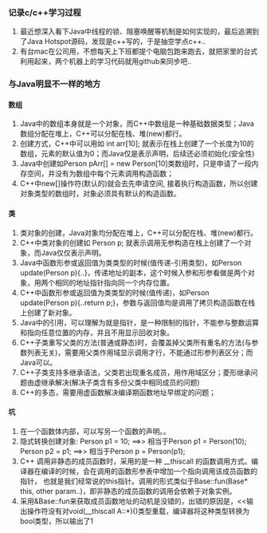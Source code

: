 ### 记录c/c++学习过程
1. 最近想深入看下Java中线程的锁、阻塞唤醒等机制是如何实现的，最后追溯到了Java Hotspot源码，发现是c++写的，于是抽空学点c++..
2. 有台mac在公司用，不想每天上下班都提个电脑包跑来跑去，就把家里的台式利用起来，两个机器上的学习代码就用github来同步吧..

### 与Java明显不一样的地方
#### 数组
1. Java中的数组本身就是一个对象，而C++中数组是一种基础数据类型；Java数组分配在堆上，C++可以分配在栈、堆(new)都行。
2. 创建方式，C++中可以用如 int arr[10]; 就表示在栈上创建了一个长度为10的数组，元素的默认值为0；而Java仅是表示声明，后续还必须初始化(安全性)
3. Java中创建如Person pArr[] = new Person[10]类数组时，只是申请了一段内存空间，并没有为数组中每个元素调用构造函数；
4. C++中new[]操作符(默认的)就会去先申请空间, 接着执行构造函数，所以创建对象类型的数组时，对象必须具有默认的构造函数。

#### 类
1. 类对象的创建，Java对象均分配在堆上，C++可以分配在栈、堆(new)都行。
2. C++中类对象的创建如 Person p; 就表示调用无参构造在栈上创建了一个对象，而Java仅仅表示声明。
3. Java中函数形参或返回值为类类型的时候(值传递-引用类型)，如Person update(Person p){..}，传递地址的副本，这个时候入参和形参看做是两个对象，用两个相同的地址指针指向同一个内存位置。
4. C++中函数形参或返回值为类类型的时候(值传递)，如Person update(Person p){..return p;}，参数与返回值均是调用了拷贝构造函数在栈上创建了新对象。
5. Java中的引用，可以理解为就是指针，是一种限制的指针，不能参与整数运算和指向任意位置的内存，并且不用显示回收对象。
6. C++子类重写父类的方法(普通或静态)时，会覆盖掉父类所有重名的方法(与参数列表无关)，需要用父类作用域显示调用才行，不能通过形参列表区分；而Java可以。
7. C++子类支持多继承语法，父类若出现重名成员，用作用域区分；菱形继承问题由虚继承解决(解决子类含有多份父类中相同成员的问题)
8. C++的多态，需要用虚函数解决编译期函数地址早绑定的问题；


#### 坑
1. 在一个函数体内部，可以写另一个函数的声明。。
2. 隐式转换创建对象: Person p1 = 10; ==>> 相当于Person p1 = Person(10);   Person p2 = p1; ==>> 相当于Person p = Person(p1);
3. C++ 调用非静态的成员函数时，采用的是一种 __thiscall 的函数调用方式。编译器在编译的时候，会在调用的函数形参表中增加一个指向调用该成员函数的指针，
也就是我们经常说的this指针。调用的形式类似于Base::fun(Base* this, other param..)，即非静态的成员函数的调用会依赖于对象实例。
4. 采用&Base::fun来获取成员函数地址的动机是没错的，出错的原因是，<<输出操作符没有对void(__thiscall A::*)()类型重载，编译器将这种类型转换为bool类型，所以输出了1